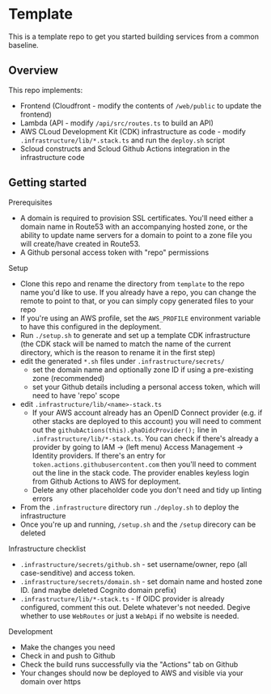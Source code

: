# Template

This is a template repo to get you started building services from a common baseline.

## Overview

This repo implements:

 * Frontend (Cloudfront - modify the contents of `/web/public` to update the frontend)
 * Lambda (API - modify `/api/src/routes.ts` to build an API)
 * AWS CLoud Development Kit (CDK) infrastructure as code - modify `.infrastructure/lib/*.stack.ts` and run the `deploy.sh` script
 * Scloud constructs and Scloud Github Actions integration in the infrastructure code

## Getting started

Prerequisites
 * A domain is required to provision SSL certificates. You'll need either a domain name in Route53 with an accompanying hosted zone, or the ability to update name servers for a domain to point to a zone file you will create/have created in Route53.
 * A Github personal access token with "repo" permissions

Setup
 * Clone this repo and rename the directory from `template` to the repo name you'd like to use. If you already have a repo, you can change the remote to point to that, or you can simply copy generated files to your repo
 * If you're using an AWS profile, set the `AWS_PROFILE` environment variable to have this configured in the deployment.
 * Run `./setup.sh` to generate and set up a template CDK infrastructure (the CDK stack will be named to match the name of the current directory, which is the reason to rename it in the first step)
 * edit the generated `*.sh` files under `.infrastructure/secrets/`
   * set the domain name and optionally zone ID if using a pre-existing zone (recommended)
   * set your Github details including a personal access token, which will need to have 'repo' scope
 * edit `.infrastructure/lib/<name>-stack.ts`
   * If your AWS account already has an OpenID Connect provider (e.g. if other stacks are deployed to this account) you will need to comment out the `githubActions(this).ghaOidcProvider();` line in `.infrastructure/lib/*-stack.ts`. You can check if there's already a provider by going to IAM -> (left menu) Access Management -> Identity providers. If there's an entry for `token.actions.githubusercontent.com` then you'll need to comment out the line in the stack code. The provider enables keyless login from Github Actions to AWS for deployment.
   * Delete any other placeholder code you don't need and tidy up linting errors
 * From the `.infrastructure` directory run `./deploy.sh` to deploy the infrastructure
 * Once you're up and running, `/setup.sh` and the `/setup` direcory can be deleted


Infrastructure checklist
 - `.infrastructure/secrets/github.sh` - set username/owner, repo (all case-senditive) and access token.
 - `.infrastructure/secrets/domain.sh` - set domain name and hosted zone ID. (and maybe deleted Cognito domain prefix)
 - `.infrastructure/lib/*-stack.ts` - If OIDC provider is already configured, comment this out. Delete whatever's not needed. Degive whether to use `WebRoutes` or just a `WebApi` if no website is needed.

Development
 * Make the changes you need
 * Check in and push to Github
 * Check the build runs successfully via the "Actions" tab on Github
 * Your changes should now be deployed to AWS and visible via your domain over https
